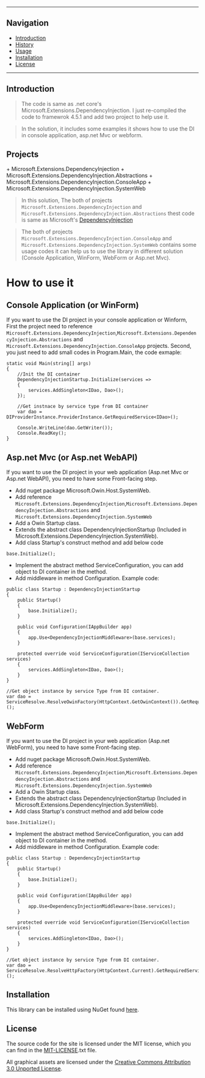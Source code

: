 <hr>

## Navigation
* <a href="#introduction">Introduction</a>
* <a href="#projects">History</a>
* <a href="#usage">Usage</a>
* <a href="#installation">Installation</a>
* <a href="#license">License</a>

<hr>

<h2><a name="introduction">Introduction</a></h2>

> The code is same as .net core's Microsoft.Extensions.DependencyInjection. I just re-compiled the code to framewrok 4.5.1 and add two project to help use it.

> In the solution, it includes some examples it shows how to use the DI in console application, asp.net Mvc or webform.

<h2><a name="projects">Projects</a></h2>
+ Microsoft.Extensions.DependencyInjection
+ Microsoft.Extensions.DependencyInjection.Abstractions
+ Microsoft.Extensions.DependencyInjection.ConsoleApp
+ Microsoft.Extensions.DependencyInjection.SystemWeb

> In this solution, The both of projects `Microsoft.Extensions.DependencyInjection` and `Microsoft.Extensions.DependencyInjection.Abstractions` thest code is same as Microsoft's [DependencyInjection](https://github.com/aspnet/DependencyInjection)

> The both of projects `Microsoft.Extensions.DependencyInjection.ConsoleApp` and `Microsoft.Extensions.DependencyInjection.SystemWeb` contains some usage codes it can help us to use the library in different solution (Console Application, WinForm, WebForm or Asp.net Mvc).

<h1><a name="usage">How to use it</a></h1>

## Console Application (or WinForm)
If you want to use the DI project in your console application or Winform, First the project need to reference `Microsoft.Extensions.DependencyInjection`,`Microsoft.Extensions.DependencyInjection.Abstractions` and `Microsoft.Extensions.DependencyInjection.ConsoleApp` projects. Second, you just need to add small codes in Program.Main, the code exmaple:
```
static void Main(string[] args)
{
    //Init the DI container
    DependencyInjectionStartup.Initialize(services =>
    {
        services.AddSingleton<IDao, Dao>();
    });

    //Get instnace by service type from DI container
    var dao = DIProviderInstance.ProviderInstance.GetRequiredService<IDao>();

    Console.WriteLine(dao.GetWriter());
    Console.ReadKey();
}
```
## Asp.net Mvc (or Asp.net WebAPI)
If you want to use the DI project in your web application (Asp.net Mvc or Asp.net WebAPI), you need to have some Front-facing step.
+ Add nuget package Microsoft.Owin.Host.SystemWeb.
+ Add reference `Microsoft.Extensions.DependencyInjection`,`Microsoft.Extensions.DependencyInjection.Abstractions` and `Microsoft.Extensions.DependencyInjection.SystemWeb`
+ Add a Owin Startup class.
+ Extends the abstract class DependencyInjectionStartup (Included in Microsoft.Extensions.DependencyInjection.SystemWeb).
+ Add class Startup's construct method and add below code
```
base.Initialize();
```
+ Implement the abstract method ServiceConfiguration, you can add object to DI container in the method.
+ Add middleware in method Configuration.
Example code:
```
public class Startup : DependencyInjectionStartup
{
    public Startup()
    {
        base.Initialize();
    }

    public void Configuration(IAppBuilder app)
    {
        app.Use<DependencyInjectionMiddleware>(base.services);
    }

    protected override void ServiceConfiguration(IServiceCollection services)
    {
        services.AddSingleton<IDao, Dao>();
    }
}

//Get object instance by service Type from DI container.
var dao = ServiceResolve.ResolveOwinFactory(HttpContext.GetOwinContext()).GetRequiredService<IDao>();
```
## WebForm
If you want to use the DI project in your web application (Asp.net WebForm), you need to have some Front-facing step.
+ Add nuget package Microsoft.Owin.Host.SystemWeb.
+ Add reference `Microsoft.Extensions.DependencyInjection`,`Microsoft.Extensions.DependencyInjection.Abstractions` and `Microsoft.Extensions.DependencyInjection.SystemWeb`
+ Add a Owin Startup class.
+ Extends the abstract class DependencyInjectionStartup (Included in Microsoft.Extensions.DependencyInjection.SystemWeb).
+ Add class Startup's construct method and add below code
```
base.Initialize();
```
+ Implement the abstract method ServiceConfiguration, you can add object to DI container in the method.
+ Add middleware in method Configuration.
Example code:
```
public class Startup : DependencyInjectionStartup
{
    public Startup()
    {
        base.Initialize();
    }

    public void Configuration(IAppBuilder app)
    {
        app.Use<DependencyInjectionMiddleware>(base.services);
    }

    protected override void ServiceConfiguration(IServiceCollection services)
    {
        services.AddSingleton<IDao, Dao>();
    }
}

//Get object instance by service Type from DI container.
var dao = ServiceResolve.ResolveHttpFactory(HttpContext.Current).GetRequiredService<IDao>();
```

<h2><a name="installation">Installation</a></h2>

This library can be installed using NuGet found [here](https://www.nuget.org/packages/Framework451-DependencyInjection/).

<h2><a name="license">License</a></h2>

The source code for the site is licensed under the MIT license, which you can find in
the [MIT-LICENSE].txt file.

All graphical assets are licensed under the
[Creative Commons Attribution 3.0 Unported License](https://creativecommons.org/licenses/by/3.0/).

[//]: # (These are reference links used in the body of this note and get stripped out when the markdown processor does its job.)

   [GNU LESSER GENERAL PUBLIC LICENSE]: <http://www.gnu.org/licenses/lgpl-3.0.en.html>
   [MSDN article]: <https://msdn.microsoft.com/en-us/library/c5b8a8f9(v=vs.100).aspx>
   [MIT-License]: <http://choosealicense.com/licenses/mit/>